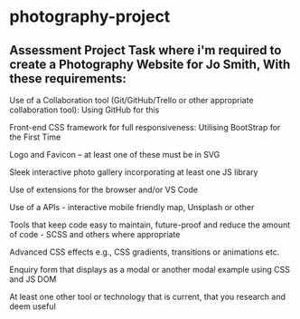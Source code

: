 # photography-project

Assessment Project Task where i'm required to create a Photography Website for Jo Smith, With these requirements:
------------------------------------------------------------------------------------------------------------------
Use of a Collaboration tool (Git/GitHub/Trello or other appropriate collaboration tool): Using GitHub for this

Front-end CSS framework for full responsiveness: Utilising BootStrap for the First Time

Logo and Favicon – at least one of these must be in SVG

Sleek interactive photo gallery incorporating at least one JS library

Use of extensions for the browser and/or VS Code

Use of a APIs - interactive mobile friendly map, Unsplash or other

Tools that keep code easy to maintain, future-proof and reduce the amount of code - SCSS and others where appropriate

Advanced CSS effects e.g., CSS gradients, transitions or animations etc.

Enquiry form that displays as a modal or another modal example using CSS and JS DOM

At least one other tool or technology that is current, that you research and deem useful
